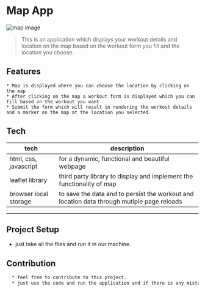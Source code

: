 # Map App

![map image](https://www.siasat.com/wp-content/uploads/2019/06/Google-Maps.jpg)

> This is an application which displays your workout details and location on the map based on the workout form you fill and the location you choose.

## Features

    * Map is displayed where you can choose the location by clicking on the map
    * After clicking on the map a workout form is displayed which you can fill based on the workout you want
    * Submit the form which will result in rendering the workout details and a marker on the map at the location you selected.

## Tech

| tech                  | description                                                                                |
| --------------------- | ------------------------------------------------------------------------------------------ |
| html, css, javascript | for a dynamic, functional and beautiful webpage                                            |
| leaflet library       | third party library to display and implement the functionality of map                      |
| browser local storage | to save the data and to persist the workout and location data through mutiple page reloads |

---

## Project Setup

- just take all the files and run it in our machine.

## Contribution

```bash
  * feel free to contribute to this project.
  * just use the code and run the application and if there is any mistake or a thing which i would have done better, just suggest to me.
```
